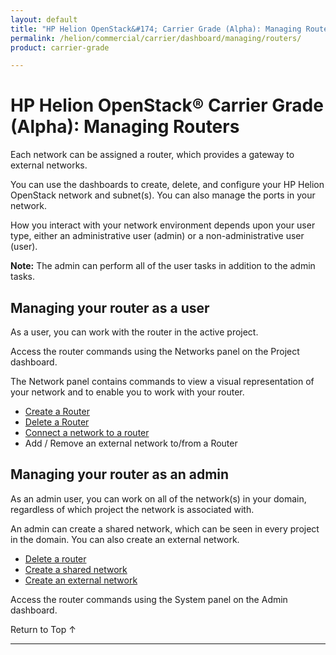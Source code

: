 ```yaml
---
layout: default
title: "HP Helion OpenStack&#174; Carrier Grade (Alpha): Managing Routers"
permalink: /helion/commercial/carrier/dashboard/managing/routers/
product: carrier-grade

---
```

<!--UNDER REVISION-->

<script>

function PageRefresh {
onLoad="window.refresh"
}

PageRefresh();

</script>

<!--
<p style="font-size: small;"> <a href="/helion/commercial/carrier/ga1/install/">&#9664; PREV</a> | <a href="/helion/commercial/carrier/ga1/install-overview/">&#9650; UP</a> | <a href="/helion/commercial/carrier/ga1/">NEXT &#9654;</a></p> 
-->

# HP Helion OpenStack&#174; Carrier Grade (Alpha): Managing Routers

Each network can be assigned a router, which provides a gateway to external networks.

You can use the dashboards to create, delete, and configure your HP Helion OpenStack network and subnet(s). You can also manage the ports in your network.

How you interact with your network environment depends upon your user type, either an administrative user (admin) or a non-administrative user (user). 

**Note:** The admin can perform all of the user tasks in addition to the admin tasks.

## Managing your router as a user ##

As a user, you can work with the router in the active project.

Access the router commands using the Networks panel on the Project dashboard. 

The Network panel contains commands to view a visual representation of your network and to enable you to work with your router.

* [Create a Router](/helion/commercial/carrier/dashboard/managing/router/create/)
* [Delete a Router](/helion/commercial/carrier/dashboard/managing/router/delete/)
* [Connect a network to a router](/helion/commercial/carrier/dashboard/managing/router/connect/)
* Add / Remove an external network to/from a Router


## Managing your router as an admin ##

As an admin user, you can work on all of the network(s) in your domain, regardless of which project the network is associated with.

An admin can create a shared network, which can be seen in every project in the domain. You can also create an external network.

* [Delete a router](/helion/commercial/carrier/dashboard/managing/router/admin/delete/)
* [Create a shared network](/helion/commercial/carrier/dashboard/managing/network/shared/)
* [Create an external network](/helion/commercial/carrier/dashboard/managing/network/external/)

Access the router commands using the System panel on the Admin dashboard. 

<a href="#top" style="padding:14px 0px 14px 0px; text-decoration: none;"> Return to Top &#8593; </a>


----
